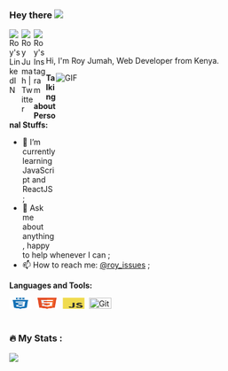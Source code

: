 ### Hey there <img src="https://media.giphy.com/media/hvRJCLFzcasrR4ia7z/giphy.gif" width="25px">

<a href="www.linkedin.com/in/roy-jumah">
  <img align="left" alt="Roy's LinkedIN" width="22px" src="https://raw.githubusercontent.com/peterthehan/peterthehan/master/assets/linkedin.svg" />
</a>
<a href="https://twitter.com/_royissues">
  <img align="left" alt="Roy Jumah | Twitter" width="22px" src="https://raw.githubusercontent.com/peterthehan/peterthehan/master/assets/twitter.svg" />
</a>
  <a href="https://www.instagram.com/roy_jumah/">
  <img align="left" alt="Roy's Instagram" width="22px" src="https://cdn-icons-png.flaticon.com/512/2111/2111463.png" />
</a>                           
<br />
<br />

Hi, I'm Roy Jumah, Web Developer from Kenya.

<img align="right" alt="GIF" src="https://i.pinimg.com/564x/f2/bd/0e/f2bd0e277efa5ea8a1cad79fa578d2e2.jpg" width="420" height="320" />

**Talking about Personal Stuffs:**

- 🌱 I’m currently learning JavaScript and ReactJS ;
- 💬 Ask me about anything, happy to help whenever I can ;
- 📫 How to reach me: <a href="https://twitter.com/_royissues">@roy_issues</a> ;


**Languages and Tools:**

<div>
  <img src="https://github.com/devicons/devicon/blob/master/icons/css3/css3-plain-wordmark.svg"  title="CSS3" alt="CSS" width="40" height="20"/>&nbsp;
  <img src="https://github.com/devicons/devicon/blob/master/icons/html5/html5-original.svg" title="HTML5" alt="HTML" width="40" height="20"/>&nbsp;
  <img src="https://github.com/devicons/devicon/blob/master/icons/javascript/javascript-original.svg" title="JavaScript" alt="JavaScript" width="40" height="20"/>&nbsp;
  <img src="https://img.icons8.com/nolan/2x/git.png" title="Git" **alt="Git" width="40" height="20"/>
</div>
<br>

### :fire: My Stats :  

 <img src ="https://github-readme-streak-stats.herokuapp.com/?user=RoyJumah" />








